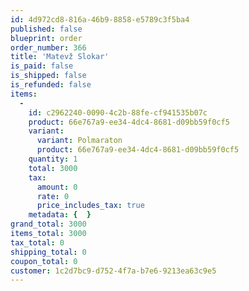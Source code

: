 ```yaml
---
id: 4d972cd8-816a-46b9-8858-e5789c3f5ba4
published: false
blueprint: order
order_number: 366
title: 'Matevž Slokar'
is_paid: false
is_shipped: false
is_refunded: false
items:
  -
    id: c2962240-0090-4c2b-88fe-cf941535b07c
    product: 66e767a9-ee34-4dc4-8681-d09bb59f0cf5
    variant:
      variant: Polmaraton
      product: 66e767a9-ee34-4dc4-8681-d09bb59f0cf5
    quantity: 1
    total: 3000
    tax:
      amount: 0
      rate: 0
      price_includes_tax: true
    metadata: {  }
grand_total: 3000
items_total: 3000
tax_total: 0
shipping_total: 0
coupon_total: 0
customer: 1c2d7bc9-d752-4f7a-b7e6-9213ea63c9e5
---
```


